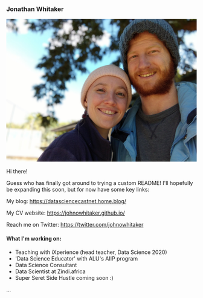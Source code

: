### Jonathan Whitaker

![Profile Pic](https://raw.githubusercontent.com/johnowhitaker/johnowhitaker/master/prof.jpg "Profile Pic")

Hi there!

Guess who has finally got around to trying a custom README! I'll hopefully be expanding this soon, but for now have some key links:

My blog: https://datasciencecastnet.home.blog/

My CV website: https://johnowhitaker.github.io/

Reach me on Twitter: https://twitter.com/johnowhitaker

#### What I'm working on:
- Teaching with iXperience (head teacher, Data Science 2020)
- 'Data Science Educator' with ALU's AIIP program
- Data Science Consultant
- Data Scientist at Zindi.africa
- Super Seret Side Hustle coming soon :)

...

<!--
**johnowhitaker/johnowhitaker** is a ✨ _special_ ✨ repository because its `README.md` (this file) appears on your GitHub profile.

Here are some ideas to get you started:

- 🔭 I’m currently working on ...
- 🌱 I’m currently learning ...
- 👯 I’m looking to collaborate on ...
- 🤔 I’m looking for help with ...
- 💬 Ask me about ...
- 📫 How to reach me: ...
- 😄 Pronouns: ...
- ⚡ Fun fact: ...
-->

